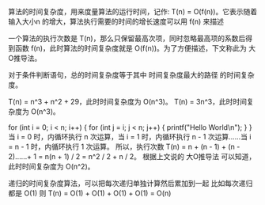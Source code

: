 算法的时间复杂度，用来度量算法的运行时间，记作: T(n) = O(f(n))。它表示随着 输入大小n 的增大，算法执行需要的时间的增长速度可以用 f(n) 来描述

一个算法的执行次数是 T(n)，那么只保留最高次项，同时忽略最高项的系数后得到函数 f(n)，此时算法的时间复杂度就是 O(f(n))。为了方便描述，下文称此为 大O推导法。

对于条件判断语句，总的时间复杂度等于其中 时间复杂度最大的路径 的时间复杂度。

T(n) = n^3 + n^2 + 29，此时时间复杂度为 O(n^3)。
T(n) = 3n^3，此时时间复杂度为 O(n^3)。

for (int i = 0; i < n; i++) {
for (int j = i; j < n; j++) {
printf("Hello World\n");
}
}
当 i = 0 时，内循环执行 n 次运算，当 i = 1 时，内循环执行 n - 1 次运算……当 i = n - 1 时，内循环执行 1 次运算。
所以，执行次数 T(n) = n + (n - 1) + (n - 2)……+ 1 = n(n + 1) / 2 = n^2 / 2 + n / 2。
根据上文说的 大O推导法 可以知道，此时时间复杂度为 O(n^2)。


递归的时间复杂度算法，可以把每次递归单独计算然后累加到一起
比如每次递归都是 O(1)
则 T(n) = O(1) + O(1) + O(1) + O(1)
= O(n)